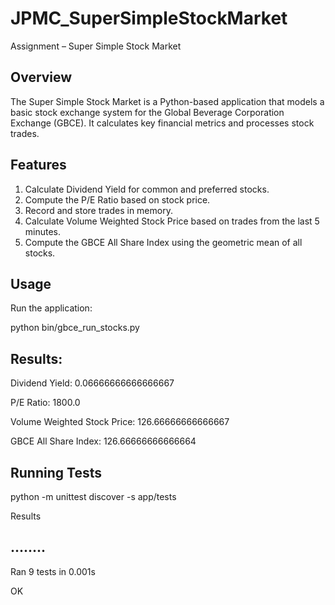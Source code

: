 # JPMC_SuperSimpleStockMarket
Assignment – Super Simple Stock Market

Overview
--------
The Super Simple Stock Market is a Python-based application that models a basic stock exchange system for the Global Beverage Corporation Exchange (GBCE). It calculates key financial metrics and processes stock trades.

Features
--------
  1. Calculate Dividend Yield for common and preferred stocks.
  2. Compute the P/E Ratio based on stock price.
  3. Record and store trades in memory.
  4. Calculate Volume Weighted Stock Price based on trades from the last 5 minutes.
  5. Compute the GBCE All Share Index using the geometric mean of all stocks.

Usage
-----
Run the application:

python bin/gbce_run_stocks.py

Results:
--------

Dividend Yield: 0.06666666666666667

P/E Ratio: 1800.0

Volume Weighted Stock Price: 126.66666666666667

GBCE All Share Index: 126.66666666666664


Running Tests
--------------
python -m unittest discover -s app/tests

Results

........
----------------------------------------------------------------------
Ran 9 tests in 0.001s

OK
